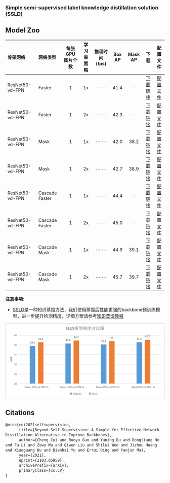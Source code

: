 ### Simple semi-supervised label knowledge distillation solution (SSLD)

## Model Zoo

| 骨架网络              | 网络类型       | 每张GPU图片个数 | 学习率策略 |推理时间(fps) | Box AP | Mask AP |                           下载                          | 配置文件 |
| :------------------- | :------------| :-----: | :-----: | :------------: | :-----: | :-----: | :-----------------------------------------------------: | :-----: |
| ResNet50-vd-FPN      | Faster         |    1    |   1x    |     ----     |  41.4  |  -  | [下载链接](https://paddledet.bj.bcebos.com/models/faster_rcnn_r50_vd_fpn_ssld_1x_coco.pdparams) | [配置文件](https://github.com/PaddlePaddle/PaddleDetection/tree/develop/configs/ssld/faster_rcnn_r50_vd_fpn_ssld_1x_coco.yml) |
| ResNet50-vd-FPN      | Faster         |    1    |   2x    |     ----     |  42.3  |  -  | [下载链接](https://paddledet.bj.bcebos.com/models/faster_rcnn_r50_vd_fpn_ssld_2x_coco.pdparams) | [配置文件](https://github.com/PaddlePaddle/PaddleDetection/tree/develop/configs/ssld/faster_rcnn_r50_vd_ssld_fpn_2x_coco.yml) |
| ResNet50-vd-FPN         | Mask         |    1    |   1x    |     ----     |  42.0  |    38.2   | [下载链接](https://paddledet.bj.bcebos.com/models/mask_rcnn_r50_vd_fpn_ssld_1x_coco.pdparams) | [配置文件](https://github.com/PaddlePaddle/PaddleDetection/tree/develop/configs/ssld/mask_rcnn_r50_vd_fpn_ssld_1x_coco.yml) |
| ResNet50-vd-FPN         | Mask         |    1    |   2x    |     ----     |  42.7 |    38.9   | [下载链接](https://paddledet.bj.bcebos.com/models/mask_rcnn_r50_vd_fpn_ssld_2x_coco.pdparams) | [配置文件](https://github.com/PaddlePaddle/PaddleDetection/tree/develop/configs/ssld/mask_rcnn_r50_vd_fpn_ssld_2x_coco.yml) |
| ResNet50-vd-FPN         | Cascade Faster         |    1    |   1x    |     ----     |  44.4  |    -    | [下载链接](https://paddledet.bj.bcebos.com/models/cascade_rcnn_r50_vd_fpn_ssld_1x_coco.pdparams) | [配置文件](https://github.com/PaddlePaddle/PaddleDetection/tree/develop/configs/ssld/cascade_rcnn_r50_vd_fpn_ssld_1x_coco.yml) |
| ResNet50-vd-FPN         | Cascade Faster         |    1    |   2x    |     ----     |  45.0  |    -    | [下载链接](https://paddledet.bj.bcebos.com/models/cascade_rcnn_r50_vd_fpn_ssld_2x_coco.pdparams) | [配置文件](https://github.com/PaddlePaddle/PaddleDetection/tree/develop/configs/ssld/cascade_rcnn_r50_vd_fpn_ssld_2x_coco.yml) |
| ResNet50-vd-FPN         | Cascade Mask         |    1    |   1x    |     ----     |  44.9 |    39.1    | [下载链接](https://paddledet.bj.bcebos.com/models/cascade_mask_rcnn_r50_vd_fpn_ssld_1x_coco.pdparams) | [配置文件](https://github.com/PaddlePaddle/PaddleDetection/tree/develop/configs/ssld/cascade_mask_rcnn_r50_vd_fpn_ssld_1x_coco.yml) |
| ResNet50-vd-FPN         | Cascade Mask         |    1    |   2x    |     ----     |  45.7  |    39.7    | [下载链接](https://paddledet.bj.bcebos.com/models/cascade_mask_rcnn_r50_vd_fpn_ssld_2x_coco.pdparams) | [配置文件](https://github.com/PaddlePaddle/PaddleDetection/tree/develop/configs/ssld/cascade_mask_rcnn_r50_vd_fpn_ssld_2x_coco.yml) |


**注意事项:**  

- [SSLD](https://arxiv.org/abs/1811.11168)是一种知识蒸馏方法，我们使用蒸馏后性能更强的backbone预训练模型，进一步提升检测精度，详细方案请参考[知识蒸馏教程](https://github.com/PaddlePaddle/PaddleClas/blob/develop/docs/en/advanced_tutorials/distillation/distillation_en.md)

![demo image](../../docs/images/ssld_model.png)

## Citations
```
@misc{cui2021selfsupervision,
      title={Beyond Self-Supervision: A Simple Yet Effective Network Distillation Alternative to Improve Backbones},
      author={Cheng Cui and Ruoyu Guo and Yuning Du and Dongliang He and Fu Li and Zewu Wu and Qiwen Liu and Shilei Wen and Jizhou Huang and Xiaoguang Hu and Dianhai Yu and Errui Ding and Yanjun Ma},
      year={2021},
      eprint={2103.05959},
      archivePrefix={arXiv},
      primaryClass={cs.CV}
}
```
